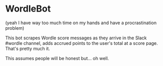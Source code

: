 # WordleBot

(yeah I have way too much time on my hands and have a procrastination problem)

This bot scrapes Wordle score messages as they arrive in the Slack #wordle channel, adds accrued points to the user's total at a score page.  That's pretty much it.

This assumes people will be honest but... oh well.
